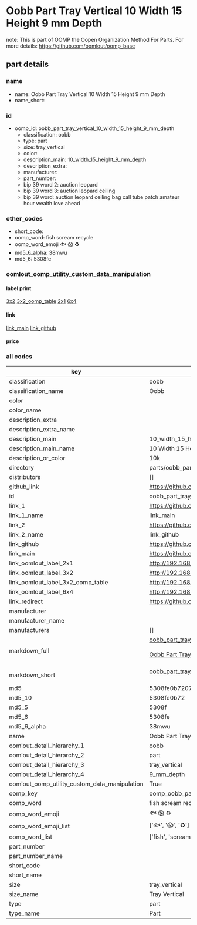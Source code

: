 # Oobb Part Tray Vertical 10 Width 15 Height 9 mm Depth  

note: This is part of OOMP the Oopen Organization Method For Parts. For more details: https://github.com/oomlout/oomp_base

##  part details
  







### name
* name: Oobb Part Tray Vertical 10 Width 15 Height 9 mm Depth
* name_short: 
### id
* oomp_id: oobb_part_tray_vertical_10_width_15_height_9_mm_depth
  * classification: oobb
  * type: part
  * size: tray_vertical
  * color: 
  * description_main: 10_width_15_height_9_mm_depth
  * description_extra: 
  * manufacturer: 
  * part_number: 
  * bip 39 word 2: auction leopard
  * bip 39 word 3: auction leopard ceiling
  * bip 39 word: auction leopard ceiling bag call tube patch amateur hour wealth love ahead

### other_codes
* short_code: 
* oomp_word: fish scream recycle
* oomp_word_emoji :fish: :scream: :recycle:
* md5_6_alpha: 38mwu
* md5_6: 5308fe






### oomlout_oomp_utility_custom_data_manipulation
#### label print
[3x2](http://192.168.1.245:1112/?label=oomp%2038mwu)
[3x2_oomp_table](http://192.168.1.108:1112/?label=oomp%2038mwu)
[2x1](http://192.168.1.242:1112/?label=oomp%2038mwu)
[6x4](http://192.168.1.55:1112/?label=oomp%2038mwu)    

#### link

[link_main](https://github.com/oomlout/oomlout_oomp_version_1_messy/tree/main/parts/oobb_part_tray_vertical_10_width_15_height_9_mm_depth) [link_github](https://github.com/oomlout/oomlout_oomp_version_1_messy/tree/main/parts/oobb_part_tray_vertical_10_width_15_height_9_mm_depth)                             

#### price







### all codes 
| key | value |  
| --- | --- |  
| classification | oobb |  
| classification_name | Oobb |  
| color |  |  
| color_name |  |  
| description_extra |  |  
| description_extra_name |  |  
| description_main | 10_width_15_height_9_mm_depth |  
| description_main_name | 10 Width 15 Height 9 mm Depth |  
| description_or_color | 10k |  
| directory | parts/oobb_part_tray_vertical_10_width_15_height_9_mm_depth |  
| distributors | [] |  
| github_link | https://github.com/oomlout/oomlout_oomp_part_src/tree/main/parts/oobb_part_tray_vertical_10_width_15_height_9_mm_depth |  
| id | oobb_part_tray_vertical_10_width_15_height_9_mm_depth |  
| link_1 | https://github.com/oomlout/oomlout_oomp_version_1_messy/tree/main/parts/oobb_part_tray_vertical_10_width_15_height_9_mm_depth |  
| link_1_name | link_main |  
| link_2 | https://github.com/oomlout/oomlout_oomp_version_1_messy/tree/main/parts/oobb_part_tray_vertical_10_width_15_height_9_mm_depth |  
| link_2_name | link_github |  
| link_github | https://github.com/oomlout/oomlout_oomp_version_1_messy/tree/main/parts/oobb_part_tray_vertical_10_width_15_height_9_mm_depth |  
| link_main | https://github.com/oomlout/oomlout_oomp_version_1_messy/tree/main/parts/oobb_part_tray_vertical_10_width_15_height_9_mm_depth |  
| link_oomlout_label_2x1 | http://192.168.1.242:1112/?label=oomp%2038mwu |  
| link_oomlout_label_3x2 | http://192.168.1.245:1112/?label=oomp%2038mwu |  
| link_oomlout_label_3x2_oomp_table | http://192.168.1.108:1112/?label=oomp%2038mwu |  
| link_oomlout_label_6x4 | http://192.168.1.55:1112/?label=oomp%2038mwu |  
| link_redirect | https://github.com/oomlout/oomlout_oomp_version_1_messy/tree/main/parts/oobb_part_tray_vertical_10_width_15_height_9_mm_depth |  
| manufacturer |  |  
| manufacturer_name |  |  
| manufacturers | [] |  
| markdown_full | [oobb_part_tray_vertical_10_width_15_height_9_mm_depth](none)<br>[](none)<br>[Oobb Part Tray Vertical 10 Width 15 Height 9 Mm Depth](none)<br><br> |  
| markdown_short | [oobb_part_tray_vertical_10_width_15_height_9_mm_depth](none)<br><br> |  
| md5 | 5308fe0b7207b41ba810311849e01077 |  
| md5_10 | 5308fe0b72 |  
| md5_5 | 5308f |  
| md5_6 | 5308fe |  
| md5_6_alpha | 38mwu |  
| name | Oobb Part Tray Vertical 10 Width 15 Height 9 mm Depth |  
| oomlout_detail_hierarchy_1 | oobb |  
| oomlout_detail_hierarchy_2 | part |  
| oomlout_detail_hierarchy_3 | tray_vertical |  
| oomlout_detail_hierarchy_4 | 9_mm_depth |  
| oomlout_oomp_utility_custom_data_manipulation | True |  
| oomp_key | oomp_oobb_part_tray_vertical_10_width_15_height_9_mm_depth |  
| oomp_word | fish scream recycle |  
| oomp_word_emoji | :fish: :scream: :recycle: |  
| oomp_word_emoji_list | [':fish:', ':scream:', ':recycle:'] |  
| oomp_word_list | ['fish', 'scream', 'recycle'] |  
| part_number |  |  
| part_number_name |  |  
| short_code |  |  
| short_name |  |  
| size | tray_vertical |  
| size_name | Tray Vertical |  
| type | part |  
| type_name | Part |  
